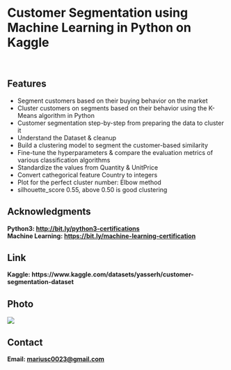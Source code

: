 <h1>Customer Segmentation using Machine Learning in Python on Kaggle</h1>
<br>
<h2>Features</h2>
<ul>
    <li>Segment customers based on their buying behavior on the market</li>
    <li>Cluster customers on segments based on their behavior using the K-Means algorithm in Python</li>
    <li>Customer segmentation step-by-step from preparing the data to cluster it</li>
    <li>Understand the Dataset & cleanup</li>
    <li>Build a clustering model to segment the customer-based similarity</li>
    <li>Fine-tune the hyperparameters & compare the evaluation metrics of various classification algorithms</li>
    <li>Standardize the values from Quantity & UnitPrice</li>
    <li>Convert cathegorical feature Country to integers</li>
    <li>Plot for the perfect cluster number: Elbow method</li>
    <li>silhouette_score 0.55, above 0.50 is good clustering</li>
</ul>


<h2>Acknowledgments</h2>

<b> Python3: http://bit.ly/python3-certifications </b>
<br>
<b> Machine Learning: https://bit.ly/machine-learning-certification <b>
<br>

<h2> Link </h2>
<b> Kaggle: https://www.kaggle.com/datasets/yasserh/customer-segmentation-dataset</b>
<br>

<h2>Photo</h2>
<img src="photo.png">
<br>
<h2>Contact</h2>

<b> Email: mariusc0023@gmail.com </b>
